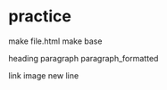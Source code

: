 # practice
make file.html
make base
<!--  
<!DOCTYPE html>
<html>
<head>

</head>
<body>

</body>
</html> -->
heading <!--<h1> defines the most important heading. <h6> defines the least important heading -->
paragraph <!-- <p> element defines a paragraph -->
paragraph_formatted 
<!-- <pre>	Defines pre-formatted text example 
<pre>
This is
a paragraph
with line breaks.
</pre> 
the same 
<p>This is<br>a paragraph<br>with line breaks.</p> -->
link <!-- <a href="your link">This is a link</a> -->
image <!-- <img> tag. The source file (src), alternative text (alt), width, and height are provided as attributes -->
new line <!-- <br> This elements do not have an end tag  -->